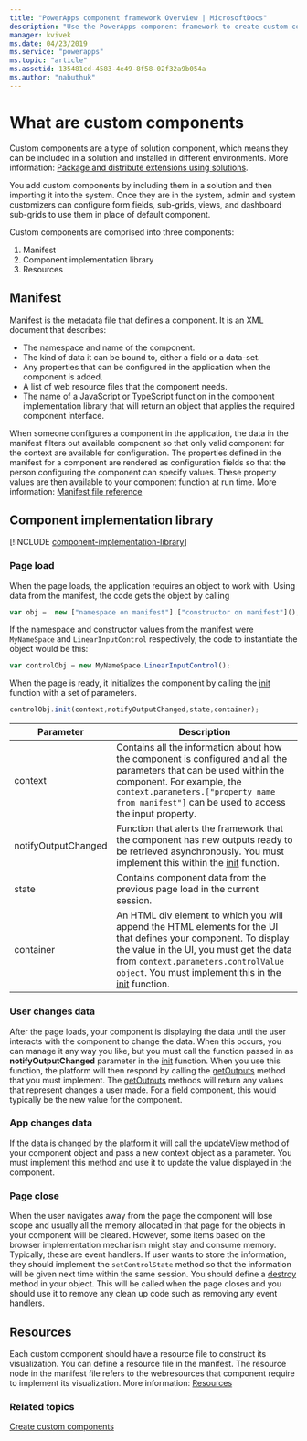 ```yaml
---
title: "PowerApps component framework Overview | MicrosoftDocs"
description: "Use the PowerApps component framework to create custom components to provide enhanced user experience for users to view and work with data in forms, views, and dashboards."
manager: kvivek
ms.date: 04/23/2019
ms.service: "powerapps"
ms.topic: "article"
ms.assetid: 135481cd-4583-4e49-8f58-02f32a9b054a
ms.author: "nabuthuk"
---
```


# What are custom components

Custom components are a type of solution component, which means they can be included in a solution and installed in different environments. More information: [Package and distribute extensions using solutions](https://docs.microsoft.com/en-us/dynamics365/customer-engagement/developer/package-distribute-extensions-use-solutions).

You add custom components by including them in a solution and then importing it into the system. Once they are in the system, admin and system customizers can configure form fields, sub-grids, views, and dashboard sub-grids to use them in place of default component.

Custom components are comprised into three components:

1. Manifest
2. Component implementation library
3. Resources

## Manifest

Manifest is the metadata file that defines a component. It is an XML document that describes:

- The namespace and name of the component.
- The kind of data it can be bound to, either a field or a data-set.
- Any properties that can be configured in the application when the component is added.
- A list of web resource files that the component needs. 
- The name of a JavaScript or TypeScript function in the component implementation library that will return an object that applies the required component interface.

When someone configures a component in the application, the data in the manifest filters out available component so that only valid component for the context are available for configuration. The properties defined in the manifest for a component are rendered as configuration fields so that the person configuring the component can specify values. These property values are then available to your component function at run time. More information: [Manifest file reference](manifest-schema-reference/index.md)

## Component implementation library

[!INCLUDE [component-implementation-library](control-implementation-library.md)]

### Page load

When the page loads, the application requires an object to work with. Using data from the manifest, the code gets the object by calling

```js
var obj =  new ["namespace on manifest"].["constructor on manifest"]();
```

If the namespace and constructor values from the manifest were `MyNameSpace` and `LinearInputControl` respectively, the code to instantiate the object would be this:

```js
var controlObj = new MyNameSpace.LinearInputControl();
```

When the page is ready, it initializes the component by calling the [init](reference/control/init.md) function with a set of parameters.

```js
controlObj.init(context,notifyOutputChanged,state,container);
```

|Parameter|Description|
|---|---|
|context| Contains all the information about how the component is configured and all the parameters that can be used within the component. For example, the `context.parameters.["property name from manifest"]` can be used to access the input property.|
|notifyOutputChanged |Function that alerts the framework that the component has new outputs ready to be retrieved asynchronously. You must implement this within the [init](reference/control/init.md) function.|
|state|Contains component data from the previous page load in the current session.|
|container|An HTML div element to which you will append the HTML elements for the UI that defines your component. To display the value in the UI, you must get the data from `context.parameters.controlValue object`. You must implement this in the [init](reference/control/init.md) function.|

### User changes data

After the page loads, your component is displaying the data until the user interacts with the component to change the data. When this occurs, you can manage it any way you like, but you must call the function passed in as **notifyOutputChanged** parameter in the [init](reference/control/init.md) function. When you use this function, the platform will then respond by calling the [getOutputs](reference/control/getoutputs.md) method that you must implement. The [getOutputs](reference/control/getoutputs.md) methods will return any values that represent changes a user made. For a field component, this would typically be the new value for the component.

### App changes data

If the data is changed by the platform it will call the [updateView](reference/control/updateview.md) method of your component object and pass a new context object as a parameter. You must implement this method and use it to update the value displayed in the component.

### Page close

When the user navigates away from the page the component will lose scope and usually all the memory allocated in that page for the objects in your component will be cleared. However, some items based on the browser implementation mechanism might stay and consume memory. Typically, these are event handlers. If user wants to store the information, they should implement the `setControlState` method so that the information will be given next time within the same session.
You should define a [destroy](reference/control/destroy.md) method in your object. This will be called when the page closes and you should use it to remove any clean up code such as removing any event handlers.

## Resources

Each custom component should have a resource file to construct its visualization. You can define a resource file in the manifest. The resource node in the manifest file refers to the webresources that component require to implement its visualization. More information: [Resources](manifest-schema-reference/resources.md)

### Related topics

[Create custom components](create-custom-controls-using-pcf.md)
